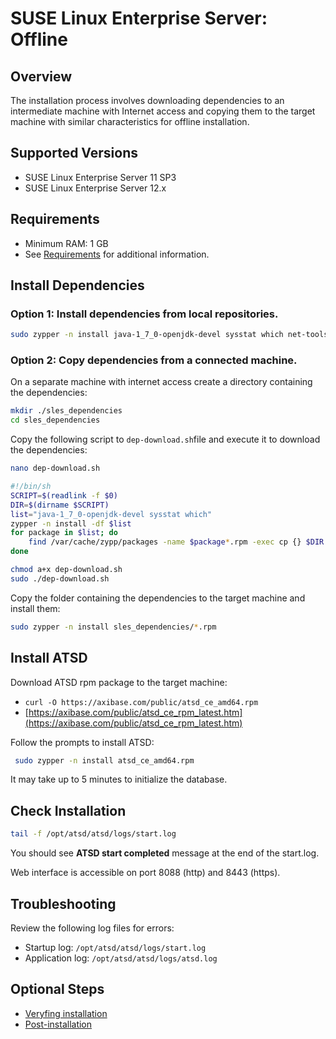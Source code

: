 # SUSE Linux Enterprise Server: Offline

## Overview

The installation process involves downloading dependencies to an intermediate machine with Internet access
and copying them to the target machine with similar characteristics for offline installation. 

## Supported Versions

- SUSE Linux Enterprise Server 11 SP3
- SUSE Linux Enterprise Server 12.x

## Requirements

- Minimum RAM: 1 GB 
- See [Requirements](../administration/requirements.md "ATSD Requirements") for additional information.

## Install Dependencies

### Option 1: Install dependencies from local repositories.

```sh
sudo zypper -n install java-1_7_0-openjdk-devel sysstat which net-tools
```

### Option 2: Copy dependencies from a connected machine.

On a separate machine with internet access create a directory containing the dependencies:

```sh
mkdir ./sles_dependencies
cd sles_dependencies
```

Copy the following script to `dep-download.sh`file and execute it to download the dependencies:

```sh
nano dep-download.sh
```

```sh
#!/bin/sh
SCRIPT=$(readlink -f $0)
DIR=$(dirname $SCRIPT)
list="java-1_7_0-openjdk-devel sysstat which"
zypper -n install -df $list
for package in $list; do
    find /var/cache/zypp/packages -name $package*.rpm -exec cp {} $DIR \;
done
```

```sh
chmod a+x dep-download.sh
sudo ./dep-download.sh
```

Copy the folder containing the dependencies to the target machine and install them:

```sh
sudo zypper -n install sles_dependencies/*.rpm
```

## Install ATSD

Download ATSD rpm package to the target machine:

* `curl -O https://axibase.com/public/atsd_ce_amd64.rpm`
* [https://axibase.com/public/atsd_ce_rpm_latest.htm](https://axibase.com/public/atsd_ce_rpm_latest.htm)

Follow the prompts to install ATSD:

```sh
 sudo zypper -n install atsd_ce_amd64.rpm                                  
```

It may take up to 5 minutes to initialize the database.

## Check Installation

```sh
tail -f /opt/atsd/atsd/logs/start.log                                   
```

You should see **ATSD start completed** message at the end of the start.log.

Web interface is accessible on port 8088 (http) and 8443 (https).

## Troubleshooting

Review the following log files for errors:

* Startup log: `/opt/atsd/atsd/logs/start.log`
* Application log: `/opt/atsd/atsd/logs/atsd.log`

## Optional Steps

- [Veryfing installation](veryfing-installation.md)
- [Post-installation](post-installation.md)
